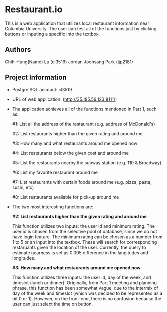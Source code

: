 # Restaurant.io
This is a web application that utilizes local restaurant information near Columbia University. The user can test all of the functions just by clicking buttons or inputing a specific into the textbox.  

## Authors
Chih-Hung(Namo) Lu (cl3519) 
Jordan Joonsang Park (jjp2181)

## Project Information
- Postgre SQL account: cl3519 
- URL of web application: (http://35.185.59.123:8111/)
- The application achieves all of the functions mentioned in Part 1, such as: 

	#1: List all the address of the restaurant (e.g. address of McDonald's)

	#2: List restaurants higher than the given rating and around me

	#3: How many and what restaurants around me opened now

	#4: List restaurants below the given cost and around me

	#5: List the restaurants nearby the subway station (e.g. 110 & Broadway)

	#6: List my favorite restaurant around me

	#7: List restaurants with certain foods around me (e.g. pizza, pasta, sushi, etc)

	#8: List restaurants available for pick-up around me

- The two most interesting functions are: 
	
	__#2: List restaurants higher than the given rating and around me__

	This function utilizes two inputs: the user id and minimum rating. The user id is chosen from the selective pool of database, since we do not have login feature. The minimum rating can be chosen as a number from 1 to 5 or an input into the textbox. These will search for corresponding restaruants given the location of the user. Currently, the query to estimate nearness is set as 0.005 difference in the langitudes and longitudes.   
    
    __#3: How many and what restaurants around me opened now__

    This function utilizes three inputs: the user id, day of the week, and timeslot (lunch or dinner). Originally, from Part 1 meeting and planning phrase, this function has been somewhat vague, due to the intermix of day of the week and timeslot (which was decided to be represented as a bit 0 or 1). However, on the front-end, there is no confusion because the user can just select the time on button.